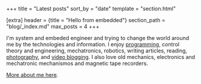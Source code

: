 +++
title = "Latest posts"
sort_by = "date"
template = "section.html"

[extra]
header = {title = "Hello from embedded"}
section_path = "blog/_index.md"
max_posts = 4
+++

I'm system and embeded engineer and trying to change the world around me by the technologies and information.
I enjoy [programming](https://github.com/nisembedded), control theory and engineering, mechatronics, robotics, writing articles, reading, [photography](https://www.instagram.com/nisembedded/), and [video blogging](https://www.youtube.com/channel/UCCZDK_cAVfv_T9gFKulCXUA). I also love old mechanics, electronics and mechatronic mechanismos and magnetic tape recorders.

[More about me here](@/pages/about.md).